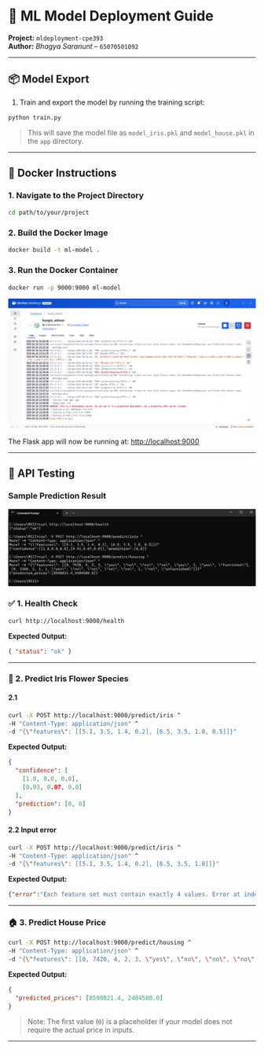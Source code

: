 # 🧠 ML Model Deployment Guide

**Project:** `mldeployment-cpe393`  
**Author:** _Bhagya Saranunt_ – `65070501092`

---

## 📦 Model Export

1. Train and export the model by running the training script:

```bash
python train.py
```

> This will save the model file as `model_iris.pkl` and `model_house.pkl` in the `app` directory.

---

## 🐳 Docker Instructions

### 1. Navigate to the Project Directory

```bash
cd path/to/your/project
```

### 2. Build the Docker Image

```bash
docker build -t ml-model .
```

### 3. Run the Docker Container

```bash
docker run -p 9000:9000 ml-model
```
![Docker Terminal](img/docker.png)

The Flask app will now be running at: [http://localhost:9000](http://localhost:9000)

---

## 🧪 API Testing

### Sample Prediction Result

![Test Result](img/test_result.png)

### ✅ 1. Health Check

```bash
curl http://localhost:9000/health
```

**Expected Output:**

```json
{ "status": "ok" }
```

---

### 🌸 2. Predict Iris Flower Species
#### 2.1 
```bash
curl -X POST http://localhost:9000/predict/iris ^
-H "Content-Type: application/json" ^
-d "{\"features\": [[5.1, 3.5, 1.4, 0.2], [6.5, 3.5, 1.8, 0.5]]}"
```

**Expected Output:**

```json
{
  "confidence": [
    [1.0, 0.0, 0.0],
    [0.93, 0.07, 0.0]
  ],
  "prediction": [0, 0]
}
```
#### 2.2 Input error
```bash
curl -X POST http://localhost:9000/predict/iris ^
-H "Content-Type: application/json" ^
-d "{\"features\": [[5.1, 3.5, 1.4, 0.2], [6.5, 3.5, 1.8]]}"
```

**Expected Output:**

```json
{"error":"Each feature set must contain exactly 4 values. Error at index 1."}
```
---

### 🏠 3. Predict House Price

```bash
curl -X POST http://localhost:9000/predict/housing ^
-H "Content-Type: application/json" ^
-d "{\"features\": [[0, 7420, 4, 2, 3, \"yes\", \"no\", \"no\", \"no\", \"yes\", 2, \"yes\", \"furnished\"], [0, 3360, 2, 1, 1, \"yes\", \"no\", \"no\", \"no\", \"no\", 1, \"no\", \"unfurnished\"]]}"

```

**Expected Output:**

```json
{
  "predicted_prices": [8590821.4, 2484580.0]
}
```

> Note: The first value (`0`) is a placeholder if your model does not require the actual price in inputs.

---
